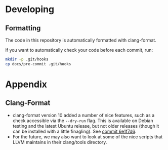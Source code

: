 # Developing

## Formatting

The code in this repository is automatically formatted with clang-format.

If you want to automatically check your code before each commit, run:

```bash
mkdir -p .git/hooks
cp docs/pre-commit .git/hooks
```

# Appendix

## Clang-Format

- clang-format version 10 added a number of nice features, such as a check
  accessible via the `--dry-run` flag. This is available on Debian testing and
  the latest Ubuntu release, but not older releases (though it can be installed
  with a little finagling). See [commit 6e1f7d6][6e1f7d6].
- For the future, we may also want to look at some of the nice scripts that
  LLVM maintains in their clang/tools directory.

[6e1f7d6]: https://github.com/llvm/llvm-project/commit/6a1f7d6c9ff8228328d0e65b8678a9c6dff49837
